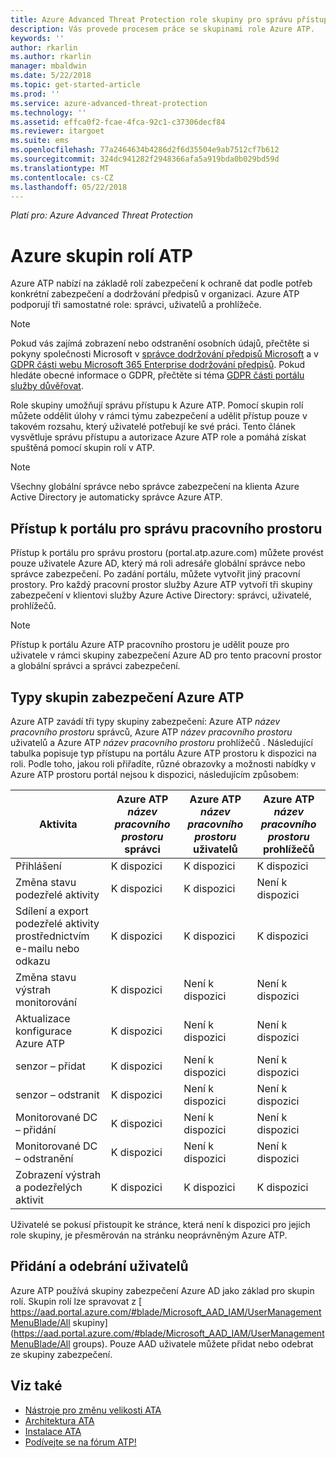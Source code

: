 ```yaml
---
title: Azure Advanced Threat Protection role skupiny pro správu přístupu | Microsoft Docs
description: Vás provede procesem práce se skupinami role Azure ATP.
keywords: ''
author: rkarlin
ms.author: rkarlin
manager: mbaldwin
ms.date: 5/22/2018
ms.topic: get-started-article
ms.prod: ''
ms.service: azure-advanced-threat-protection
ms.technology: ''
ms.assetid: effca0f2-fcae-4fca-92c1-c37306decf84
ms.reviewer: itargoet
ms.suite: ems
ms.openlocfilehash: 77a2464634b4286d2f6d35504e9ab7512cf7b612
ms.sourcegitcommit: 324dc941282f2948366afa5a919bda0b029bd59d
ms.translationtype: MT
ms.contentlocale: cs-CZ
ms.lasthandoff: 05/22/2018
---
```

*Platí pro: Azure Advanced Threat Protection*




# <a name="azure-atp-role-groups"></a>Azure skupin rolí ATP

Azure ATP nabízí na základě rolí zabezpečení k ochraně dat podle potřeb konkrétní zabezpečení a dodržování předpisů v organizaci. Azure ATP podporují tři samostatné role: správci, uživatelů a prohlížeče. 

> [!NOTE]
> Pokud vás zajímá zobrazení nebo odstranění osobních údajů, přečtěte si pokyny společnosti Microsoft v [správce dodržování předpisů Microsoft](https://servicetrust.microsoft.com/ComplianceManager) a v [GDPR části webu Microsoft 365 Enterprise dodržování předpisů](https://docs.microsoft.com/en-us/microsoft-365/compliance/gdpr). Pokud hledáte obecné informace o GDPR, přečtěte si téma [GDPR části portálu služby důvěřovat](https://servicetrust.microsoft.com/ViewPage/GDPRGetStarted).

Role skupiny umožňují správu přístupu k Azure ATP. Pomocí skupin rolí můžete oddělit úlohy v rámci týmu zabezpečení a udělit přístup pouze v takovém rozsahu, který uživatelé potřebují ke své práci. Tento článek vysvětluje správu přístupu a autorizace Azure ATP role a pomáhá získat spuštěná pomocí skupin rolí v ATP.

> [!NOTE]
> Všechny globální správce nebo správce zabezpečení na klienta Azure Active Directory je automaticky správce Azure ATP.

## <a name="accessing-the-workspace-management-portal"></a>Přístup k portálu pro správu pracovního prostoru

Přístup k portálu pro správu prostoru (portal.atp.azure.com) můžete provést pouze uživatele Azure AD, který má roli adresáře globální správce nebo správce zabezpečení. Po zadání portálu, můžete vytvořit jiný pracovní prostory. Pro každý pracovní prostor služby Azure ATP vytvoří tři skupiny zabezpečení v klientovi služby Azure Active Directory: správci, uživatelé, prohlížečů. 

> [!NOTE]
> Přístup k portálu Azure ATP pracovního prostoru je udělit pouze pro uživatele v rámci skupiny zabezpečení Azure AD pro tento pracovní prostor a globální správci a správci zabezpečení.


## <a name="types-of-azure-atp-security-groups"></a>Typy skupin zabezpečení Azure ATP 

Azure ATP zavádí tři typy skupiny zabezpečení: Azure ATP *název pracovního prostoru* správců, Azure ATP *název pracovního prostoru* uživatelů a Azure ATP *název pracovního prostoru* prohlížečů . Následující tabulka popisuje typ přístupu na portálu Azure ATP prostoru k dispozici na roli. Podle toho, jakou roli přiřadíte, různé obrazovky a možnosti nabídky v Azure ATP prostoru portál nejsou k dispozici, následujícím způsobem:

|Aktivita |Azure ATP *název pracovního prostoru* správci|Azure ATP *název pracovního prostoru* uživatelů|Azure ATP *název pracovního prostoru* prohlížečů|
|----|----|----|----|
|Přihlášení|K dispozici|K dispozici|K dispozici|
|Změna stavu podezřelé aktivity|K dispozici|K dispozici|Není k dispozici|
|Sdílení a export podezřelé aktivity prostřednictvím e-mailu nebo odkazu|K dispozici|K dispozici|K dispozici|
|Změna stavu výstrah monitorování|K dispozici|Není k dispozici|Není k dispozici|
|Aktualizace konfigurace Azure ATP|K dispozici|Není k dispozici|Není k dispozici|
|senzor – přidat|K dispozici|Není k dispozici|Není k dispozici|
|senzor – odstranit |K dispozici|Není k dispozici|Není k dispozici|
|Monitorované DC – přidání |K dispozici|Není k dispozici|Není k dispozici|
|Monitorované DC – odstranění|K dispozici|Není k dispozici|Není k dispozici|
|Zobrazení výstrah a podezřelých aktivit|K dispozici|K dispozici|K dispozici|


Uživatelé se pokusí přistoupit ke stránce, která není k dispozici pro jejich role skupiny, je přesměrován na stránku neoprávněným Azure ATP. 

## <a name="add-and-remove-users"></a>Přidání a odebrání uživatelů 

Azure ATP používá skupiny zabezpečení Azure AD jako základ pro skupin rolí. Skupin rolí lze spravovat z [ https://aad.portal.azure.com/#blade/Microsoft_AAD_IAM/UserManagementMenuBlade/All skupiny](https://aad.portal.azure.com/#blade/Microsoft_AAD_IAM/UserManagementMenuBlade/All groups).  Pouze AAD uživatele můžete přidat nebo odebrat ze skupiny zabezpečení. 


## <a name="see-also"></a>Viz také
- [Nástroje pro změnu velikosti ATA](http://aka.ms/aatpsizingtool)
- [Architektura ATA](atp-architecture.md)
- [Instalace ATA](install-atp-step1.md)
- [Podívejte se na fórum ATP!](https://aka.ms/azureatpcommunity)

